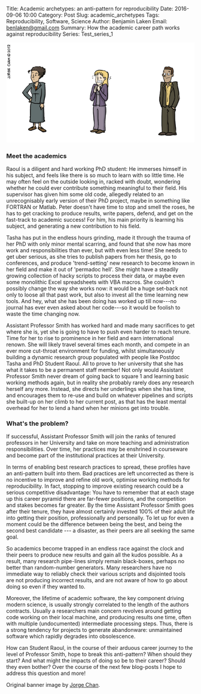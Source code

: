 Title: Academic archetypes: an anti-pattern for reproducibility
Date: 2016-09-06 10:00
Category: Post
Slug: academic_archetypes
Tags: Reproducibility, Software, Science
Author: Benjamin Laken
Email: benlaken@gmail.com
Summary: How the academic career path works against reproducibility
Series: Test_series_1

![alt text](./images/tale_of_three.png "Original image by Jorge Chan")


### Meet the academics

Raoul is a diligent and hard working PhD student: He immerses himself in his subject, and feels like there is so much to learn with so little time. He may often feel on the outside looking in, racked with doubt, wondering whether he could ever contribute something meaningful to their field. His supervisor has given him some old code, allegedly related to an unrecognisably early version of their PhD project, maybe in something like FORTRAN or Matlab. Peter doesn't have time to stop and smell the roses, he has to get cracking to produce results, write papers, defend, and get on the fast-track to academic success! For him, his main priority is learning his subject, and generating a new contribution to his field.

Tasha has put in the endless hours grinding, made it through the trauma of her PhD with only minor mental scarring, and found that she now has more work and responsibilities than ever, but with even less time! She needs to get uber serious, as she tries to publish papers from her thesis, go to conferences, and produce 'trend-setting' new research to become known in her field and make it out of 'permadoc hell'. She might have a steadily growing collection of hacky scripts to process their data, or maybe even some monolithic Excel spreadsheets with VBA macros. She couldn't possibly change the way she works now: it would be a huge set-back not only to loose all that past work, but also to invest all the time learning new tools. And hey, what she has been doing has worked up till now---no journal has ever even asked about her code---so it would be foolish to waste the time changing now.

Assistant Professor Smith has worked hard and made many sacrifices to get where she is, yet she is going to have to push even harder to reach tenure. Time for her to rise to prominence in her field and earn international renown. She will likely travel several times each month, and compete in an ever more cut-throat environment for funding, whilst simultaneously building a dynamic research group populated with people like Postdoc Tasha and PhD Student Raoul. All to prove to her university that she has what it takes to be a permanent staff member! Not only would Assistant Professor Smith never dream of going back to square 1 and learning basic working methods again, but in reality she probably rarely does any research herself any more. Instead, she directs her underlings when she has time, and encourages them to re-use and build on whatever pipelines and scripts she built-up on her climb to her current post, as that has the least mental overhead for her to lend a hand when her minions get into trouble.

### What's the problem?

If successful, Assistant Professor Smith will join the ranks of tenured professors in her University and take on more teaching and administration responsibilities. Over time, her practices may be enshrined in courseware and become part of the institutional practices at their University.

In terms of enabling best research practices to spread, these profiles have an anti-pattern built into them. Bad practices are left uncorrected as there is no incentive to improve and refine old work, optimise working methods for reproducibility. In fact, stopping to improve existing research could be a serious competitive disadvantage: You have to remember that at each stage up this career pyramid there are far-fewer positions, and the competition and stakes becomes far greater. By the time Assistant Professor Smith goes after their tenure, they have almost certainly invested 100% of their adult life into getting their position, professionally and personally. To let up for even a moment could be the difference between being the best, and being the second best candidate --- a disaster, as their peers are all seeking the same goal.

So academics become trapped in an endless race against the clock and their peers to produce new results and gain all the kudos possible. As a result, many research pipe-lines simply remain black-boxes, perhaps no better than random-number generators. Many researchers have no immediate way to reliably check their various scripts and disjointed tools are not producing incorrect results, and are not aware of how to go about doing so even if they wanted to.

Moreover, the lifetime of academic software, the key component driving modern science, is usually strongly correlated to the length of the authors contracts. Usually a researchers main concern revolves around getting code working on their local machine, and producing results one time, often with multiple (undocumented) intermediate processing steps. Thus, there is a strong tendency for projects to generate abandonware: unmaintained software which rapidly degrades into obsolescence.

How can Student Raoul, in the course of their arduous career journey to the level of Professor Smith, hope to break this anti-pattern? When should they start? And what might the impacts of doing so be to their career? Should they even bother? Over the course of the next few blog-posts I hope to address this question and more!

Original banner image by [Jorge Chan](http://www.phdcomics.com/comics/archive.php?comicid=1537).
